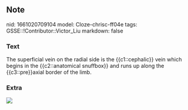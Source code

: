 ## Note
nid: 1661020709104
model: Cloze-chrisc-ff04e
tags: GSSE::!Contributor::Victor_Liu
markdown: false

### Text
The superficial vein on the radial side is the {{c1::cephalic}} vein which begins in the {{c2::anatomical snuffbox}} and runs up along the {{c3::pre}}axial border of the limb.

### Extra
<img src="Gray574.png">
